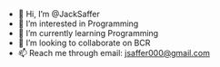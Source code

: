 - 👋 Hi, I’m @JackSaffer
- 👀 I’m interested in Programming
- 🌱 I’m currently learning Programming
- 💞️ I’m looking to collaborate on BCR
- 📫 Reach me through email: jsaffer000@gmail.com

<!---
JackSaffer/JackSaffer is a ✨ special ✨ repository because its `README.md` (this file) appears on your GitHub profile.
You can click the Preview link to take a look at your changes.
--->
